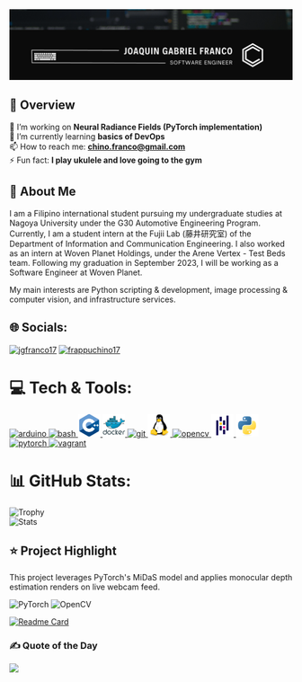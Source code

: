 <img src="banner.png" alt="banner" />  

## 👋 Overview
🔭 I’m working on **Neural Radiance Fields (PyTorch implementation)**  
🌱 I’m currently learning **basics of DevOps**  
📫 How to reach me: **chino.franco@gmail.com**  
⚡ Fun fact: **I play ukulele and love going to the gym**  

## 🔎 About Me
<p>
I am a Filipino international student pursuing my undergraduate studies at Nagoya University under the G30 Automotive Engineering Program. Currently, I am a student intern at the Fujii Lab (藤井研究室) of the Department of Information and Communication Engineering. I also worked as an intern at Woven Planet Holdings, under the Arene Vertex - Test Beds team. Following my graduation in September 2023, I will be working as a Software Engineer at Woven Planet.
 
My main interests are Python scripting & development, image processing & computer vision, and infrastructure services. 
</p>

## 🌐 Socials:
<p align="left">
<a href="https://linkedin.com/in/jgfranco17" target="blank"><img align="center" src="https://raw.githubusercontent.com/rahuldkjain/github-profile-readme-generator/master/src/images/icons/Social/linked-in-alt.svg" alt="jgfranco17" height="30" width="40" /></a>
<a href="https://instagram.com/frappuchino17" target="blank"><img align="center" src="https://raw.githubusercontent.com/rahuldkjain/github-profile-readme-generator/master/src/images/icons/Social/instagram.svg" alt="frappuchino17" height="30" width="40" /></a>
</p>

# 💻 Tech & Tools:
<p align="left"> <a href="https://www.arduino.cc/" target="_blank" rel="noreferrer"> <img src="https://cdn.worldvectorlogo.com/logos/arduino-1.svg" alt="arduino" width="40" height="40"/> </a> <a href="https://www.gnu.org/software/bash/" target="_blank" rel="noreferrer"> <img src="https://www.vectorlogo.zone/logos/gnu_bash/gnu_bash-icon.svg" alt="bash" width="40" height="40"/> </a> <a href="https://www.w3schools.com/cpp/" target="_blank" rel="noreferrer"> <img src="https://raw.githubusercontent.com/devicons/devicon/master/icons/cplusplus/cplusplus-original.svg" alt="cplusplus" width="40" height="40"/> </a> <a href="https://www.docker.com/" target="_blank" rel="noreferrer"> <img src="https://raw.githubusercontent.com/devicons/devicon/master/icons/docker/docker-original-wordmark.svg" alt="docker" width="40" height="40"/> </a> <a href="https://flask.palletsprojects.com/" target="_blank" rel="noreferrer"> <img src="https://www.vectorlogo.zone/logos/git-scm/git-scm-icon.svg" alt="git" width="40" height="40"/> </a> <a href="https://www.linux.org/" target="_blank" rel="noreferrer"> <img src="https://raw.githubusercontent.com/devicons/devicon/master/icons/linux/linux-original.svg" alt="linux" width="40" height="40"/> </a> <a href="https://opencv.org/" target="_blank" rel="noreferrer"> <img src="https://www.vectorlogo.zone/logos/opencv/opencv-icon.svg" alt="opencv" width="40" height="40"/> </a> <a href="https://pandas.pydata.org/" target="_blank" rel="noreferrer"> <img src="https://raw.githubusercontent.com/devicons/devicon/2ae2a900d2f041da66e950e4d48052658d850630/icons/pandas/pandas-original.svg" alt="pandas" width="40" height="40"/> </a> <a href="https://www.python.org" target="_blank" rel="noreferrer"> <img src="https://raw.githubusercontent.com/devicons/devicon/master/icons/python/python-original.svg" alt="python" width="40" height="40"/> </a> <a href="https://pytorch.org/" target="_blank" rel="noreferrer"> <img src="https://www.vectorlogo.zone/logos/pytorch/pytorch-icon.svg" alt="pytorch" width="40" height="40"/> </a> <a href="https://www.vagrantup.com/" target="_blank" rel="noreferrer"> <img src="https://www.vectorlogo.zone/logos/vagrantup/vagrantup-icon.svg" alt="vagrant" width="40" height="40"/> </a> </p>


# 📊 GitHub Stats:  
![Trophy](https://github-profile-trophy.vercel.app/?username=jgfranco17&theme=dark&hide_border=false)
<br />
![Stats](https://github-readme-stats.vercel.app/api/top-langs?username=jgfranco17&show_icons=true&locale=en&layout=compact&theme=dark&hide_border=false)

## ⭐ Project Highlight  
This project leverages PyTorch's MiDaS model and applies monocular depth estimation renders on live webcam feed.  

![PyTorch](https://img.shields.io/badge/PyTorch-black?style=flat-square&logo=pytorch) ![OpenCV](https://img.shields.io/badge/OpenCV-black?style=flat-square&logo=opencv)

[![Readme Card](https://github-readme-stats.vercel.app/api/pin/?username=jgfranco17&repo=depth-camera&theme=dark)](https://github.com/jgfranco17/depth-camera)

### ✍️ Quote of the Day
![](https://quotes-github-readme.vercel.app/api?type=horizontal&theme=dark)
